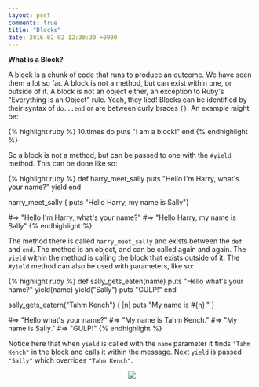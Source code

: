 ```yaml
---
layout: post
comments: true
title: "Blocks"
date: 2016-02-02 12:30:30 +0000
---
```


<strong> What is a Block? </strong>

A block is a chunk of code that runs to produce an outcome. We have seen them a lot so far. A block is not a method, but can exist within one, or outside of it. A block is not an object either, an exception to Ruby's "Everything is an Object" rule. Yeah, they lied! Blocks can be identified by their syntax of `do...end` or are between curly braces `{}`. An example might be:

{% highlight ruby %}
10.times do
	puts "I am a block!"
end
{% endhighlight %}

So a block is not a method, but can be passed to one with the `#yield` method. This can be done like so:

{% highlight ruby %}
def harry_meet_sally
	puts "Hello I'm Harry, what's your name?"
	yield
end

harry_meet_sally { puts "Hello Harry, my name is Sally"}

#=> "Hello I'm Harry, what's your name?"
#=> "Hello Harry, my name is Sally"
{% endhighlight %}

The method there is called `harry_meet_sally` and exists between the `def` and `end`. The method is an object, and can be called again and again. The `yield` within the method is calling the block that exists outside of it. The `#yield` method can also be used with parameters, like so:

{% highlight ruby %}
def sally_gets_eaten(name)
	puts "Hello what's your name?"
	yield(name)
	yield("Sally")
	puts "GULP!"
end

sally_gets_eatern("Tahm Kench") { |n| puts "My name is #{n}." }

#=> "Hello what's your name?"
#=> "My name is Tahm Kench."
#=> "My name is Sally."
#=> "GULP!"
{% endhighlight %}

Notice here that when `yield` is called with the `name` parameter it finds `"Tahm Kench"` in the block and calls it within the message. Next `yield` is passed `"Sally"` which overrides `"Tahm Kench"`. 

<p align="center">
<img src="http://i.imgur.com/3nowvoF.jpg">
</p>

